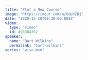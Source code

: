```yaml
---
title: "Plot a New Course"
image: "https://imgur.com/a/GopdZBj"
date: "2020-12-20T09:30:00.000Z"
video:
  type: "vimeo"
  id: 493384352
speaker:
  name: "Bart Wilkins"
  permalink: "bart-wilkins"
series: "wise-men"
---
```

